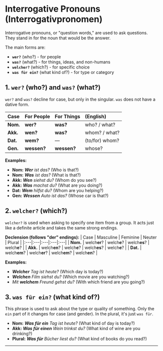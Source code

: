 # Interrogative Pronouns (Interrogativpronomen)

Interrogative pronouns, or "question words," are used to ask questions. They stand in for the noun that would be the answer.

The main forms are:
* **`wer?`** (who?) - for people
* **`was?`** (what?) - for things, ideas, and non-humans
* **`welcher?`** (which?) - for specific choice
* **`was für ein?`** (what kind of?) - for type or category

## 1. `wer?` (who?) and `was?` (what?)

`wer?` and `was?` decline for case, but only in the singular. `was` does not have a dative form.

| Case | For People | For Things | (English) |
|:---|:---|:---|:---|
| **Nom.** | **wer?** | **was?** | who? / what? |
| **Akk.** | **wen?** | **was?** | whom? / what? |
| **Dat.** | **wem?** | — | (to/for) whom? |
| **Gen.** | **wessen?** | **wessen?** | whose? |

**Examples:**
* **Nom:** ***Wer** ist das?* (Who is that?)
* **Nom:** ***Was** ist das?* (What is that?)
* **Akk:** ***Wen** siehst du?* (Whom do you see?)
* **Akk:** ***Was** machst du?* (What are you doing?)
* **Dat:** ***Wem** hilfst du?* (Whom are you helping?)
* **Gen:** ***Wessen** Auto ist das?* (Whose car is that?)

## 2. `welcher?` (which?)

`welcher?` is used when asking to specify one item from a group. It acts just like a definite article and takes the same strong endings.

**Declension (follows "der" endings):**
| Case | Masculine | Feminine | Neuter | Plural |
|:---|:---|:---|:---|:---|
| **Nom.** | welch**er**? | welch**e**? | welch**es**? | welch**e**? |
| **Akk.** | welch**en**? | welch**e**? | welch**es**? | welch**e**? |
| **Dat.** | welch**em**? | welch**er**? | welch**em**? | welch**en**? |

**Examples:**
* ***Welcher** Tag ist heute?* (Which day is today?)
* ***Welchen** Film siehst du?* (Which movie are you watching?)
* *Mit **welchem** Freund gehst du?* (With which friend are you going?)

## 3. `was für ein?` (what kind of?)

This phrase is used to ask about the type or quality of something. Only the `ein` part of it changes for case (and gender). In the plural, it's just `was für`.

* **Nom:** ***Was für ein** Tag ist heute?* (What kind of day is today?)
* **Akk:** ***Was für einen** Wein trinkst du?* (What kind of wine are you drinking?)
* **Plural:** ***Was für** Bücher liest du?* (What kind of books do you read?)

---